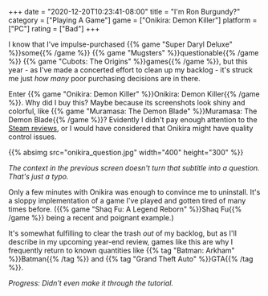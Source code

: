 +++
date = "2020-12-20T10:23:41-08:00"
title = "I'm Ron Burgundy?"
category = ["Playing A Game"]
game = ["Onikira: Demon Killer"]
platform = ["PC"]
rating = ["Bad"]
+++

I know that I've impulse-purchased {{% game "Super Daryl Deluxe" %}}some{{% /game %}} {{% game "Mugsters" %}}questionable{{% /game %}} {{% game "Cubots: The Origins" %}}games{{% /game %}}, but this year - as I've made a concerted effort to clean up my backlog - it's struck me just <i>how many</i> poor purchasing decisions are in there.

Enter {{% game "Onikira: Demon Killer" %}}Onikira: Demon Killer{{% /game %}}.  Why did I buy this?  Maybe because its screenshots look shiny and colorful, like {{% game "Muramasa: The Demon Blade" %}}Muramasa: The Demon Blade{{% /game %}}?  Evidently I didn't pay enough attention to the <a href="https://store.steampowered.com/app/310850/">Steam reviews</a>, or I would have considered that Onikira might have quality control issues.

{{% absimg src="onikira_question.jpg" width="400" height="300" %}}

<i>The context in the previous screen doesn't turn that subtitle into a question.  That's just a typo.</i>

Only a few minutes with Onikira was enough to convince me to uninstall.  It's a sloppy implementation of a game I've played and gotten tired of many times before.  ({{% game "Shaq Fu: A Legend Reborn" %}}Shaq Fu{{% /game %}} being a recent and poignant example.)

It's somewhat fulfilling to clear the trash <i>out</i> of my backlog, but as I'll describe in my upcoming year-end review, games like this are why I frequently return to known quantities like {{% tag "Batman: Arkham" %}}Batman{{% /tag %}} and {{% tag "Grand Theft Auto" %}}GTA{{% /tag %}}.

<i>Progress: Didn't even make it through the tutorial.</i>

